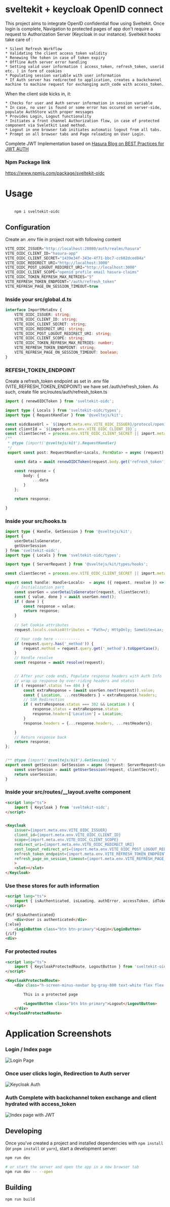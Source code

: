 # sveltekit + keycloak OpenID connect
This project aims to integrate OpenID confidential flow using Sveltekit. Once login is complete, Navigation to protected pages of app don't require a request to Authorization Server (Keycloak in our instance). Sveltekit hooks take care of :

    * Silent Refresh Workflow
    * Validating the client access_token validity
    * Renewing the token in case of token expiry 
    * Offline Auth server error handling
    * Setting valid user information ( access_token, refresh_token, userid etc. ) in form of cookies
    * Populating session variable with user information
    * If Auth server has redirected to application, creates a backchannel machine to machine request for exchanging auth_code with access_token.

When the client side kicks in, it: 

    * Checks for user and Auth server information in session variable
    * In case, no user is found or some error has occured on server-side, populate AuthStore with proper messages
    * Provides Login, Logout functionality
    * Initiates a front channel Authorization flow, in case of protected component via Sveletkit Load method.
    * Logout in one browser tab initiates automatic logout from all tabs.
    * Prompt on all browser tabs and Page reloading on User Login.

Complete JWT Implementation based on [Hasura Blog on BEST Practices for JWT AUTH](https://hasura.io/blog/best-practices-of-using-jwt-with-graphql/)
### Npm Package link
https://www.npmjs.com/package/sveltekit-oidc
# Usage

<code>
    npm i sveltekit-oidc
</code>


##
## Configuration
Create an .env file in project root with following content

```ts
VITE_OIDC_ISSUER="http://localhost:28080/auth/realms/hasura"
VITE_OIDC_CLIENT_ID="hasura-app"
VITE_OIDC_CLIENT_SECRET="1439e34f-343e-4f71-bbc7-cc602dced84a"
VITE_OIDC_REDIRECT_URI="http://localhost:3000"
VITE_OIDC_POST_LOGOUT_REDIRECT_URI="http://localhost:3000"
VITE_OIDC_CLIENT_SCOPE="openid profile email hasura-claims"
VITE_OIDC_TOKEN_REFRESH_MAX_RETRIES="5"
VITE_REFRESH_TOKEN_ENDPOINT="/auth/refresh_token"
VITE_REFRESH_PAGE_ON_SESSION_TIMEOUT=true
```

### Inside your src/global.d.ts

```ts
interface ImportMetaEnv {
    VITE_OIDC_ISSUER: string;
    VITE_OIDC_CLIENT_ID: string;
    VITE_OIDC_CLIENT_SECRET: string;
    VITE_OIDC_REDIRECT_URI: string;
    VITE_OIDC_POST_LOGOUT_REDIRECT_URI: string;
    VITE_OIDC_CLIENT_SCOPE: string;
    VITE_OIDC_TOKEN_REFRESH_MAX_RETRIES: number;
    VITE_REFRESH_TOKEN_ENDPOINT: string;
    VITE_REFRESH_PAGE_ON_SESSION_TIMEOUT: boolean;
}
```
### REFESH_TOKEN_ENDPOINT
Create a refresh_token endpoint as set in .env file (VITE_REFRESH_TOKEN_ENDPOINT) we have set /auth/refresh_token.
As such, create file src/routes/auth/refresh_token.ts 
```ts
import { renewOIDCToken } from 'sveltekit-oidc';

import type { Locals } from 'sveltekit-oidc/types';
import type { RequestHandler } from '@sveltejs/kit';

const oidcBaseUrl = `${import.meta.env.VITE_OIDC_ISSUER}/protocol/openid-connect`;
const clientId = `${import.meta.env.VITE_OIDC_CLIENT_ID}`;
const clientSecret = process.env.VITE_OIDC_CLIENT_SECRET || import.meta.env.VITE_OIDC_CLIENT_SECRET;
/**
 * @type {import('@sveltejs/kit').RequestHandler}
 */
 export const post: RequestHandler<Locals, FormData> = async (request) => {

	const data = await renewOIDCToken(request.body.get('refresh_token'), oidcBaseUrl, clientId, clientSecret);

    const response = {
		body: {
            ...data
        }
	};

    return response;

}
```
### Inside your src/hooks.ts
```ts
import type { Handle, GetSession } from '@sveltejs/kit';
import { 
    userDetailsGenerator,
    getUserSession
} from 'sveltekit-oidc';
import type { Locals } from 'sveltekit-oidc/types';

import type { ServerRequest } from '@sveltejs/kit/types/hooks';

const clientSecret = process.env.VITE_OIDC_CLIENT_SECRET || import.meta.env.VITE_OIDC_CLIENT_SECRET;

export const handle: Handle<Locals>  = async ({ request, resolve }) => {
	// Initialization part
	const userGen = userDetailsGenerator(request, clientSecret);
	const { value, done } = await userGen.next();
	if ( done ) {
		const response = value;
		return response;
	}
	
	// Set Cookie attributes
	request.locals.cookieAttributes = 'Path=/; HttpOnly; SameSite=Lax;';

	// Your code here -----------
	if (request.query.has('_method')) {
		request.method = request.query.get('_method').toUpperCase();
	}
	// Handle resolve
	const response = await resolve(request);


	// After your code ends, Populate response headers with Auth Info
	// wrap up response by over-riding headers and status
    if ( response?.status !== 404 ) {
		const extraResponse = (await userGen.next(request)).value;
		const { Location, ...restHeaders } = extraResponse.headers;
		// SSR Redirection
		if ( extraResponse.status === 302 && Location ) {
			response.status = extraResponse.status
			response.headers['Location'] = Location;
		}
		response.headers = {...response.headers, ...restHeaders};

	}
	// Return response back
	return response;
};


/** @type {import('@sveltejs/kit').GetSession} */
export const getSession: GetSession = async (request: ServerRequest<Locals>) => {
	const userSession = await getUserSession(request, clientSecret);	
	return userSession;
}
```

### Inside your src/routes/__layout.svelte component
```html
<script lang="ts">
    import { Keycloak } from 'sveltekit-oidc';
</script>


<Keycloak
    issuer={import.meta.env.VITE_OIDC_ISSUER}
    client_id={import.meta.env.VITE_OIDC_CLIENT_ID}
    scope={import.meta.env.VITE_OIDC_CLIENT_SCOPE}
    redirect_uri={import.meta.env.VITE_OIDC_REDIRECT_URI}
    post_logout_redirect_uri={import.meta.env.VITE_OIDC_POST_LOGOUT_REDIRECT_URI}
    refresh_token_endpoint={import.meta.env.VITE_REFRESH_TOKEN_ENDPOINT}
    refresh_page_on_session_timeout={import.meta.env.VITE_REFRESH_PAGE_ON_SESSION_TIMEOUT}
    >
    <slot></slot>
</Keycloak>
```
### Use these stores for auth information 
```html
<script lang="ts">
    import { isAuthenticated, isLoading, authError, accessToken, idToken, userInfo, refreshToken, LoginButton } from 'sveltekit-oidc';
</script>

{#if $isAuthenticated}
    <div>User is authenticated</div>
{:else}
    <LoginButton class="btn btn-primary">Login</LoginButton>
{/if}
<div>
```
### For protected routes
```html
<script lang="ts">
    import { KeycloakProtectedRoute, LogoutButton } from 'sveltekit-oidc';
</script>

<KeycloakProtectedRoute>
    <div class="h-screen-minus-navbar bg-gray-800 text-white flex flex-col justify-center items-center w-full">

        This is a protected page

        <LogoutButton class="btn btn-primary">Logout</LogoutButton>
    </div>
</KeycloakProtectedRoute>
```
# Application Screenshots

### Login / Index page 
![Login Page](https://github.com/tushar10sh/sveltekit-oidc/blob/main/docs/Login_page.png?raw=true)

### Once user clicks login, Redirection to Auth server
![Keycloak Auth](https://github.com/tushar10sh/sveltekit-oidc/blob/main/docs/keycloak_redirect_page.png?raw=true)

### Auth Complete with backchannel token exchange and client hydrated with access_token
![Index page with JWT](https://github.com/tushar10sh/sveltekit-oidc/blob/main/docs/Index_page_with_token.png?raw=true)

## Developing

Once you've created a project and installed dependencies with `npm install` (or `pnpm install` or `yarn`), start a development server:

```bash
npm run dev

# or start the server and open the app in a new browser tab
npm run dev -- --open
```

## Building

```bash
npm run build
```